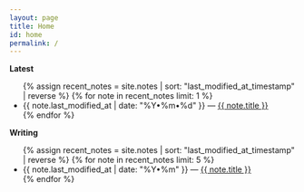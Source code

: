 ```yaml
---
layout: page
title: Home
id: home
permalink: /
---
```


<strong>Latest</strong>

<ul>
  {% assign recent_notes = site.notes | sort: "last_modified_at_timestamp" | reverse %}
  {% for note in recent_notes limit: 1 %}
    <li>
      {{ note.last_modified_at | date: "%Y•%m•%d" }} — <a class="internal-link" href="{{ site.baseurl }}{{ note.url }}">{{ note.title }}</a>
    </li>
  {% endfor %}
</ul>

<strong>Writing</strong>

<ul>
  {% assign recent_notes = site.notes | sort: "last_modified_at_timestamp" | reverse %}
  {% for note in recent_notes limit: 5 %}
    <li>
      {{ note.last_modified_at | date: "%Y•%m" }} — <a class="internal-link" href="{{ site.baseurl }}{{ note.url }}">{{ note.title }}</a>
    </li>
  {% endfor %}
</ul>

<style>
  .wrapper {
    max-width: 46em;
  }
</style>
